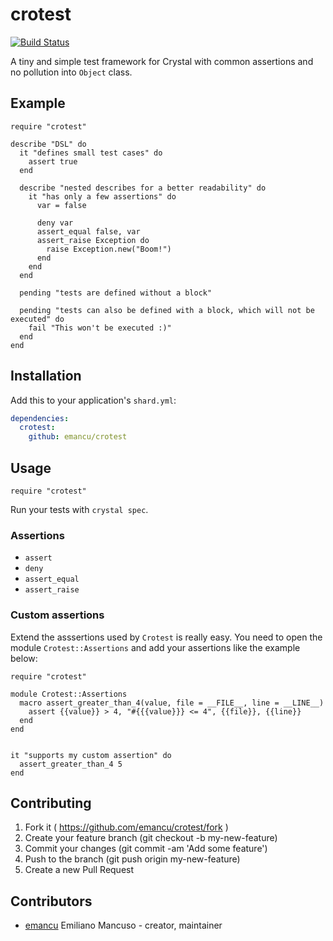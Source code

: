 # crotest
[![Build Status](https://travis-ci.org/emancu/crotest.svg?branch=master)](https://travis-ci.org/emancu/crotest)

A tiny and simple test framework for Crystal with common assertions and no pollution into `Object` class.

## Example

```crystal
require "crotest"

describe "DSL" do
  it "defines small test cases" do
    assert true
  end

  describe "nested describes for a better readability" do
    it "has only a few assertions" do
      var = false

      deny var
      assert_equal false, var
      assert_raise Exception do
        raise Exception.new("Boom!")
      end
    end
  end

  pending "tests are defined without a block"

  pending "tests can also be defined with a block, which will not be executed" do
    fail "This won't be executed :)"
  end
end
```

## Installation

Add this to your application's `shard.yml`:

```yaml
dependencies:
  crotest:
    github: emancu/crotest
```

## Usage

```crystal
require "crotest"
```

Run your tests with `crystal spec`.

### Assertions

- `assert`
- `deny`
- `assert_equal`
- `assert_raise`

### Custom assertions

Extend the asssertions used by `Crotest` is really easy.
You need to open the module `Crotest::Assertions` and add your assertions like the example below:


```crystal
require "crotest"

module Crotest::Assertions
  macro assert_greater_than_4(value, file = __FILE__, line = __LINE__)
    assert {{value}} > 4, "#{{{value}}} <= 4", {{file}}, {{line}}
  end
end


it "supports my custom assertion" do
  assert_greater_than_4 5
end
```


## Contributing

1. Fork it ( https://github.com/emancu/crotest/fork )
2. Create your feature branch (git checkout -b my-new-feature)
3. Commit your changes (git commit -am 'Add some feature')
4. Push to the branch (git push origin my-new-feature)
5. Create a new Pull Request

## Contributors

- [emancu](https://github.com/emancu) Emiliano Mancuso - creator, maintainer
